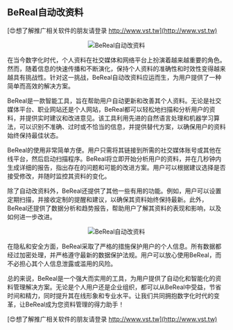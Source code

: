 ## **BeReal自动改资料**

[😍想了解推广相关软件的朋友请登录 http://www.vst.tw](http://www.vst.tw)

 <center><img src="https://vst.tw/MP4/tuiguang/png/1.png" alt="BeReal自动改资料"></center>

在当今数字化时代，个人资料在社交媒体和网络平台上扮演着越来越重要的角色。然而，随着信息的快速传播和不断演化，保持个人资料的准确性和时效性变得越来越具有挑战性。针对这一挑战，BeReal自动改资料应运而生，为用户提供了一种简单而高效的解决方案。

BeReal是一款智能工具，旨在帮助用户自动更新和改善其个人资料。无论是社交媒体平台、职业网站还是个人网站，BeReal都可以轻松地扫描和分析用户的资料，并提供实时建议和改进意见。该工具利用先进的自然语言处理和机器学习算法，可以识别不准确、过时或不恰当的信息，并提供替代方案，以确保用户的资料始终保持最佳状态。

BeReal的使用非常简单方便。用户只需将其链接到所需的社交媒体账号或其他在线平台，然后启动扫描程序。BeReal将立即开始分析用户的资料，并在几秒钟内生成详细的报告，指出存在的问题和可能的改进方案。用户可以根据建议选择是否接受修改，并随时监控其资料的变化。

除了自动改资料外，BeReal还提供了其他一些有用的功能。例如，用户可以设置定期扫描，并接收定制的提醒和建议，以确保其资料始终保持最新。此外，BeReal还提供了数据分析和趋势报告，帮助用户了解其资料的表现和影响，以及如何进一步改进。

 <center><img src="https://vst.tw/MP4/tuiguang/png/5.png" alt="BeReal自动改资料"></center>

在隐私和安全方面，BeReal采取了严格的措施保护用户的个人信息。所有数据都经过加密处理，并严格遵守最新的数据保护法规。用户可以放心使用BeReal，而不必担心其个人信息泄露或滥用的风险。

总的来说，BeReal是一个强大而实用的工具，为用户提供了自动化和智能化的资料管理解决方案。无论是个人用户还是企业组织，都可以从BeReal中受益，节省时间和精力，同时提升其在线形象和专业水平。让我们共同拥抱数字化时代的变革，让BeReal成为您资料管理的得力助手！

[😍想了解推广相关软件的朋友请登录 http://www.vst.tw](http://www.vst.tw)



